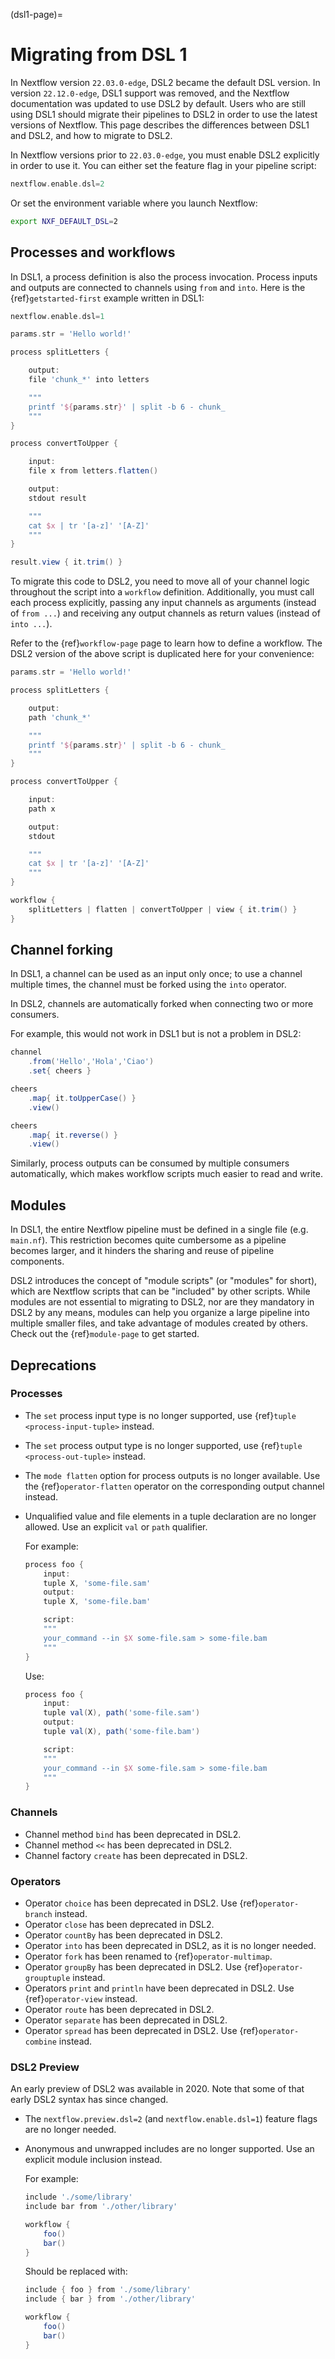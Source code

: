(dsl1-page)=

# Migrating from DSL 1

In Nextflow version `22.03.0-edge`, DSL2 became the default DSL version. In version `22.12.0-edge`, DSL1 support was removed, and the Nextflow documentation was updated to use DSL2 by default. Users who are still using DSL1 should migrate their pipelines to DSL2 in order to use the latest versions of Nextflow. This page describes the differences between DSL1 and DSL2, and how to migrate to DSL2.

In Nextflow versions prior to `22.03.0-edge`, you must enable DSL2 explicitly in order to use it. You can either set the feature flag in your pipeline script:

```groovy
nextflow.enable.dsl=2
```

Or set the environment variable where you launch Nextflow:

```bash
export NXF_DEFAULT_DSL=2
```

## Processes and workflows

In DSL1, a process definition is also the process invocation. Process inputs and outputs are connected to channels using `from` and `into`. Here is the {ref}`getstarted-first` example written in DSL1:

```groovy
nextflow.enable.dsl=1

params.str = 'Hello world!'

process splitLetters {

    output:
    file 'chunk_*' into letters

    """
    printf '${params.str}' | split -b 6 - chunk_
    """
}

process convertToUpper {

    input:
    file x from letters.flatten()

    output:
    stdout result

    """
    cat $x | tr '[a-z]' '[A-Z]'
    """
}

result.view { it.trim() }
```

To migrate this code to DSL2, you need to move all of your channel logic throughout the script into a `workflow` definition. Additionally, you must call each process explicitly, passing any input channels as arguments (instead of `from ...`) and receiving any output channels as return values (instead of `into ...`).

Refer to the {ref}`workflow-page` page to learn how to define a workflow. The DSL2 version of the above script is duplicated here for your convenience:

```groovy
params.str = 'Hello world!'

process splitLetters {

    output:
    path 'chunk_*'

    """
    printf '${params.str}' | split -b 6 - chunk_
    """
}

process convertToUpper {

    input:
    path x

    output:
    stdout

    """
    cat $x | tr '[a-z]' '[A-Z]'
    """
}

workflow {
    splitLetters | flatten | convertToUpper | view { it.trim() }
}
```

## Channel forking

In DSL1, a channel can be used as an input only once; to use a channel multiple times, the channel must be forked using the `into` operator.

In DSL2, channels are automatically forked when connecting two or more consumers.

For example, this would not work in DSL1 but is not a problem in DSL2:

```groovy
channel
    .from('Hello','Hola','Ciao')
    .set{ cheers }

cheers
    .map{ it.toUpperCase() }
    .view()

cheers
    .map{ it.reverse() }
    .view()
```

Similarly, process outputs can be consumed by multiple consumers automatically, which makes workflow scripts much easier to read and write.

## Modules

In DSL1, the entire Nextflow pipeline must be defined in a single file (e.g. `main.nf`). This restriction becomes quite cumbersome as a pipeline becomes larger, and it hinders the sharing and reuse of pipeline components.

DSL2 introduces the concept of "module scripts" (or "modules" for short), which are Nextflow scripts that can be "included" by other scripts. While modules are not essential to migrating to DSL2, nor are they mandatory in DSL2 by any means, modules can help you organize a large pipeline into multiple smaller files, and take advantage of modules created by others. Check out the {ref}`module-page` to get started.

## Deprecations

### Processes

- The `set` process input type is no longer supported, use {ref}`tuple <process-input-tuple>` instead.

- The `set` process output type is no longer supported, use {ref}`tuple <process-out-tuple>` instead.

- The `mode flatten` option for process outputs is no longer available. Use the {ref}`operator-flatten` operator on the corresponding output channel instead.

- Unqualified value and file elements in a tuple declaration are no longer allowed. Use an explicit `val` or `path` qualifier.

  For example:

  ```groovy
  process foo {
      input:
      tuple X, 'some-file.sam'
      output:
      tuple X, 'some-file.bam'

      script:
      """
      your_command --in $X some-file.sam > some-file.bam
      """
  }
  ```

  Use:

  ```groovy
  process foo {
      input:
      tuple val(X), path('some-file.sam')
      output:
      tuple val(X), path('some-file.bam')

      script:
      """
      your_command --in $X some-file.sam > some-file.bam
      """
  }
  ```

### Channels

- Channel method `bind` has been deprecated in DSL2.
- Channel method `<<` has been deprecated in DSL2.
- Channel factory `create` has been deprecated in DSL2.

### Operators

- Operator `choice` has been deprecated in DSL2. Use {ref}`operator-branch` instead.
- Operator `close` has been deprecated in DSL2.
- Operator `countBy` has been deprecated in DSL2.
- Operator `into` has been deprecated in DSL2, as it is no longer needed.
- Operator `fork` has been renamed to {ref}`operator-multimap`.
- Operator `groupBy` has been deprecated in DSL2. Use {ref}`operator-grouptuple` instead.
- Operators `print` and `println` have been deprecated in DSL2. Use {ref}`operator-view` instead.
- Operator `route` has been deprecated in DSL2.
- Operator `separate` has been deprecated in DSL2.
- Operator `spread` has been deprecated in DSL2. Use {ref}`operator-combine` instead.

### DSL2 Preview

An early preview of DSL2 was available in 2020. Note that some of that early DSL2 syntax has since changed.

- The `nextflow.preview.dsl=2` (and `nextflow.enable.dsl=1`) feature flags are no longer needed.

- Anonymous and unwrapped includes are no longer supported. Use an explicit module inclusion instead.

  For example:

  ```groovy
  include './some/library'
  include bar from './other/library'

  workflow {
      foo()
      bar()
  }
  ```

  Should be replaced with:

  ```groovy
  include { foo } from './some/library'
  include { bar } from './other/library'

  workflow {
      foo()
      bar()
  }
  ```
